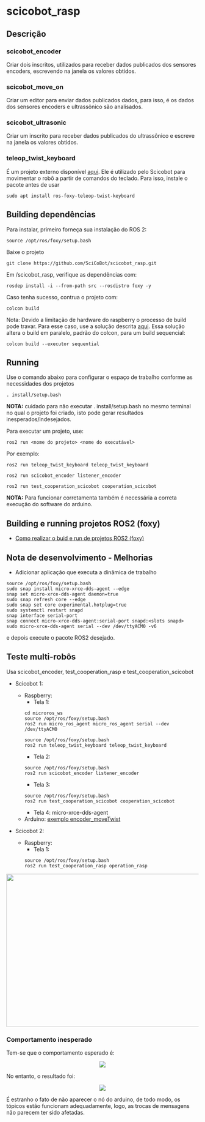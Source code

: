 # scicobot_rasp

## Descrição

### scicobot_encoder

Criar dois inscritos, utilizados para receber dados publicados dos sensores encoders, escrevendo na janela os valores obtidos.

### scicobot_move_on

Criar um editor para enviar dados publicados dados, para isso, é os dados dos sensores encoders e ultrassônico são analisados.

### scicobot_ultrasonic

Criar um inscrito para receber dados publicados do ultrassônico e escreve na janela os valores obtidos.

### teleop_twist_keyboard

É um projeto externo disponível [aqui](https://index.ros.org/r/teleop_twist_keyboard/#foxy). Ele é utilizado pelo Scicobot para movimentar o robô a partir de comandos do teclado. Para isso, instale o pacote antes de usar

```
sudo apt install ros-foxy-teleop-twist-keyboard
```

## Building dependências

Para instalar, primeiro forneça sua instalação do ROS 2:
```
source /opt/ros/foxy/setup.bash
```
Baixe o projeto

```
git clone https://github.com/SciCoBot/scicobot_rasp.git
```
Em /scicobot_rasp, verifique as dependências com:
```
rosdep install -i --from-path src --rosdistro foxy -y
```
Caso tenha sucesso, contrua o projeto com:
```
colcon build 
```

Nota: Devido a limitação de hardware do raspberry o processo de build pode travar. Para esse caso, use a solução descrita [aqui](https://answers.ros.org/question/407554/colcon-build-freeze-a-raspberry-pi/). Essa solução altera o build em paralelo, padrão do colcon, para um build sequencial:
```
colcon build --executor sequential
```

## Running

Use o comando abaixo para configurar o espaço de trabalho conforme as necessidades dos projetos
```
. install/setup.bash
```

**NOTA:** cuidado para não executar . install/setup.bash no mesmo terminal no qual o projeto foi criado, isto pode gerar resultados inesperados/indesejados.


Para executar um projeto, use:
```
ros2 run <nome do projeto> <nome do executável>
```
Por exemplo:

```
ros2 run teleop_twist_keyboard teleop_twist_keyboard
```

```
ros2 run scicobot_encoder listener_encoder
```

```
ros2 run test_cooperation_scicobot cooperation_scicobot
```

**NOTA:** Para funcionar corretamenta também é necessária a correta execução do software do arduino.

## Building e running projetos ROS2 (foxy)

- [Como realizar o buid e run de projetos ROS2 (foxy)](https://docs.ros.org/en/foxy/Tutorials/Beginner-Client-Libraries/Writing-A-Simple-Cpp-Publisher-And-Subscriber.html#build-and-run)

## Nota de desenvolvimento - Melhorias

- Adicionar aplicação que executa a dinâmica de trabalho 
```
source /opt/ros/foxy/setup.bash
sudo snap install micro-xrce-dds-agent --edge
snap set micro-xrce-dds-agent daemon=true
sudo snap refresh core --edge
sudo snap set core experimental.hotplug=true
sudo systemctl restart snapd
snap interface serial-port
snap connect micro-xrce-dds-agent:serial-port snapd:<slots snapd>
sudo micro-xrce-dds-agent serial --dev /dev/ttyACM0 -v6
```
e depois execute o pacote ROS2 desejado.

## Teste multi-robôs
Usa scicobot_encoder, test_cooperation_rasp e test_cooperation_scicobot
- Scicobot 1:
  - Raspberry:
    - Tela 1:
    ```
    cd microros_ws
    source /opt/ros/foxy/setup.bash
    ros2 run micro_ros_agent micro_ros_agent serial --dev /dev/ttyACM0

    ```
    ```
    source /opt/ros/foxy/setup.bash
    ros2 run teleop_twist_keyboard teleop_twist_keyboard
    ```
    - Tela 2:
    ```
    source /opt/ros/foxy/setup.bash
    ros2 run scicobot_encoder listener_encoder
    ```
     - Tela 3:
     ```
     source /opt/ros/foxy/setup.bash
     ros2 run test_cooperation_scicobot cooperation_scicobot
     ```
     - Tela 4: micro-xrce-dds-agent
   - Arduino: [exemplo encoder_moveTwist](https://github.com/SciCoBot/scicobot_arduino/blob/main/examples/encoder_moveTwist/encoder_moveTwist.ino)
   
- Scicobot 2:
  - Raspberry:
    - Tela 1:
     ```
     source /opt/ros/foxy/setup.bash
     ros2 run test_cooperation_rasp operation_rasp
     ```
<p align="center">
  <img src="https://github.com/SciCoBot/scicobot_rasp/blob/main/images/telas_rasp.png"/ height="400" width="750">
</p>

### Comportamento inesperado

Tem-se que o comportamento esperado é:
<p align="center">
  <img src="https://github.com/SciCoBot/scicobot_rasp/blob/main/images/comportamento_pc.png"/ >
</p>

No entanto, o resultado foi:
<p align="center">
  <img src="https://github.com/SciCoBot/scicobot_rasp/blob/main/images/comportamento_rasp.png"/ >
</p>
É estranho o fato de não aparecer o nó do arduino, de todo modo, os tópicos estão funcionam adequadamente, logo, as trocas de mensagens não parecem ter sido afetadas.
